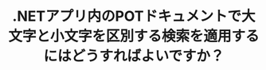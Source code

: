 ---
############################# Static ############################
layout: "auto-gen-gist"
draft: false
path: "ja/search/net/case-sensitive/pot/"
otherformats: PDF DOC DOT DOCX DOCM DOTX DOTM TXT ODT OTT RTF XLS XLT XLSX XLSM XLSB XLTX XLTM XLA XLAM ODS OTS CSV TSV XML PPT PPS PPT PPTX PPTM POTX POTM PPSX PPSM ODP PST OST EML EMLX MSG ONE ZIP XHTML MHTML MD CHM EPUB FB2 

############################# Head ############################
head_title: ".NETを介してPOTドキュメントで大文字と小文字を区別するテキスト検索を適用する"
head_description: "GroupDocs.Search .NET APIを使用すると、ソフトウェアプログラマーは大文字と小文字を区別するテキスト検索を適用し、.NETAPIを介してPOTドキュメント内の単語の正確なシーケンスを見つけることができます。"

############################# Header ############################
title: ".NETアプリ内のPOTドキュメントで大文字と小文字を区別する検索を適用するにはどうすればよいですか？"
description: "GroupDocs.Search .NET APIを使用すると、ソフトウェア開発者は、.NET Apps内のPDF、HTML、DOCX、PPTX、XLSXなどのさまざまなドキュメントタイプで大文字と小文字を区別するテキスト検索を適用できます。"

######################### Download Button #######################
button:
    enable: true

############################# About ############################
about:
    enable: true
    title: "大文字と小文字を区別する検索とは何ですか .NETを介して検索を実行する方法は？"
    content: |
     ユーザーがさまざまな種類のドキュメントを検索して、単語やその他のデータの特定の組み合わせを探すのに役立つ、便利な検索手法が数多くあります。大文字と小文字を区別する検索は、大文字と小文字が異なるか等しいかどうかに関係なく、ユーザーがドキュメントとWebページを検索できるようにする非常に便利な手法です。たとえば、「Computer」、「computer」、「COMPUTER」は、最初は大文字、2番目は小文字、3番目はすべて大文字であるため、異なる単語として扱われます。 GroupDocs.Search for .NETは、ソフトウェア作成者がテキスト検索やドキュメントのインデックス作成を簡単に実行するためのソフトウェアアプリケーションとツールを作成できるようにする便利な高性能ドキュメント検索APIです。 APIは、PDF、HTML、Outlook電子メール、Microsoft Office Word、Excelワークシート、PowerPointプレゼンテーション、Outlook MSG、PSTなどの最も一般的に使用されるファイル形式のサポートを提供します。もう1つの便利な機能は、キーボードレイアウトと一致しない言語で書かれた検索クエリを識別できることです。

############################# content ############################
steps:
    enable: true
    block:
    - title_left: ".NETを介してPOTドキュメントで大文字と小文字を区別する検索を実行する"
      content_left: |
       GroupDocs.Search .NET APIを使用すると、ソフトウェアプログラマーは、大文字と小文字を区別する検索機能を独自のC＃.NETアプリケーション内に追加できます。 次の.NETコード例は、わずか数行のコードでPOTファイルのテキスト形式のクエリで大文字と小文字を区別する検索を実現する方法を示しています。

      title_right: "POTドキュメントで大文字と小文字を区別する検索を適用する"
      content_right: |
         * インデックスフォルダとドキュメントフォルダへのパスを特定します。
         * [Index](https://apireference.groupdocs.com/search/net/groupdocs.search/index/constructors/2)クラスのインスタンスを呼び出して、指定したフォルダーにインデックスを生成します
         * [Add](https://apireference.groupdocs.com/search/net/groupdocs.search.index/add/methods/1) クラスのインスタンスを呼び出して、指定したフォルダーからドキュメントにインデックスを付ける
         * [SearchOptions](https://apireference.groupdocs.com/search/net/groupdocs.search.options/searchoptions) クラスの新しいインスタンスを初期化します
         * [UseCaseSensitiveSearch](https://apireference.groupdocs.com/search/net/groupdocs.search.options/searchoptions/properties/usecasesensitivesearch) メソッドを呼び出して、大文字と小文字を区別するsearchbを有効にする
         * 検索文字列を定義し、検索を開始します
         
        
      gisthash: "805df69ebb1145d5c15c212431de1395"
      gistfile: "case-sensitive_in_text_queries_dotnet.cs"

    - title_left: ".NETを介してオブジェクト形式で大文字と小文字を区別する検索を実行する"
      content_left: |
        GroupDocs.Search .NETを使用すると、ソフトウェア開発者は、.NETアプリケーション内の大文字と小文字を念頭に置いて単語を見つけることができます。 次の.NETコード例は、POTドキュメントのオブジェクト形式のクエリで大文字と小文字を区別する検索を適用する方法を示しています。

      title_right: "POTドキュメントで大文字と小文字を区別する検索を行う"
      content_right: |
        * インデックスフォルダとドキュメントフォルダへのパスを特定します。
        * [Index](https://apireference.groupdocs.com/search/net/groupdocs.search/index/constructors/2) クラスのインスタンスを呼び出して、指定したフォルダーにインデックスを生成します
        * [Add](https://apireference.groupdocs.com/search/net/groupdocs.search.index/add/methods/1) クラスのインスタンスを呼び出して、指定したフォルダーからドキュメントにインデックスを付ける
        * [SearchOptions](https://apireference.groupdocs.com/search/net/groupdocs.search.options/searchoptions) クラスの新しいインスタンスを初期化します
        * [UseCaseSensitiveSearch](https://apireference.groupdocs.com/search/net/groupdocs.search.options/searchoptions/properties/usecasesensitivesearch) メソッドを呼び出して、大文字と小文字を区別するsearchbを有効にする
        * [CreateWordQuery](https://apireference.groupdocs.com/search/net/groupdocs.search/searchquery/methods/createwordquery)メソッドを呼び出して、オブジェクト形式で検索クエリを作成する
        * 検索を開始し、検索結果を表示します
     
      gisthash: "846d0dd11f88a59d62f083e33e84286b"
      gistfile: "case-sensitive_search_in_object_queries_dotnet.cs"

    - title_left: "システム要求"
      content_left: |
        GroupDocs.Search for .NETは、すべての主要なプラットフォームとオペレーティングシステムでサポートされています。 完全なシステム要件ガイドについては、以下のコードを実行する前に[システム要件](https://docs.groupdocs.com/search/net/system-requirements/) にアクセスしてください。次の前提条件がインストールされていることを確認してください。 システム：
          *オペレーティングシステム：Microsoft Windows、Linux、MacOS
          *開発環境：Visual Studio、Xamarin、MonoDevelopなど
          *フレームワーク：.NETフレームワーク、.NET標準、.NETコア、モノラル
          * [NuGet](https://www.nuget.org/packages/GroupDocs.search/) から最新バージョンのGroupDocs.Search for.NETAPIを入手してください。
        
      title_right: "GroupDocs.Search を使用する理由"
      content_right: |
        * メモリ内およびディスク上での検索インデックスの作成。
        * ファイル、ストリーム、または構造からインデックスを作成する機能。
        * パスワードで保護されたドキュメントのインデックス作成のサポート。
        * 複数のインデックスのマージのサポート。
        * 検索のインデックス作成中にドキュメントをフィルタリングします。
        * 検索中のスペルチェックのサポート。
        * ブレンドされた文字は完全にサポートされています
        * さまざまな種類の検索を1つの検索クエリに結合します。
        * 単純な単語と正規表現の検索がサポートされています
        * 検索クエリでのエイリアス置換を完全にサポートします。

demos:
    enable: true
        

more_formats:
    enable: true


back_to_top:
    enable: true
---